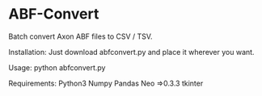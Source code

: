 # ABF-Convert
Batch convert Axon ABF files to CSV / TSV.

Installation:
  Just download abfconvert.py and place it wherever you want.

Usage:
  python abfconvert.py 
  
  
Requirements:
  Python3
  Numpy
  Pandas
  Neo =>0.3.3
  tkinter
